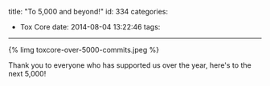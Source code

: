 title: "To 5,000 and beyond!"
id: 334
categories:
  - Tox Core
date: 2014-08-04 13:22:46
tags:
---

{% limg toxcore-over-5000-commits.jpeg %}

Thank you to everyone who has supported us over the year, here's to the next 5,000!